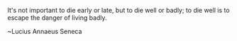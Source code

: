 It's not important to die early or late, but to die well or badly; to die well is to escape the danger of living badly.

~Lucius Annaeus Seneca

<!---
Ntithesys/Ntithesys is a ✨ special ✨ repository because its `README.md` (this file) appears on your GitHub profile.
You can click the Preview link to take a look at your changes.
--->
